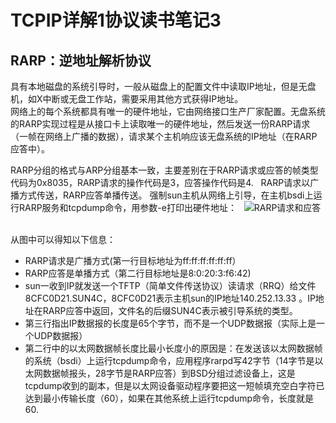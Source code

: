 # TCPIP详解1协议读书笔记3
## RARP：逆地址解析协议
具有本地磁盘的系统引导时，一般从磁盘上的配置文件中读取IP地址，但是无盘机，如X中断或无盘工作站，需要采用其他方式获得IP地址。  
网络上的每个系统都具有唯一的硬件地址，它由网络接口生产厂家配置。无盘系统的RARP实现过程是从接口卡上读取唯一的硬件地址，然后发送一份RARP请求（一帧在网络上广播的数据），请求某个主机响应该无盘系统的IP地址（在RARP应答中）。  

RARP分组的格式与ARP分组基本一致，主要差别在于RARP请求或应答的帧类型代码为0x8035，RARP请求的操作代码是3，应答操作代码是4.  
RARP请求以广播方式传送，RARP应答单播传送。 
强制sun主机从网络上引导，在主机bsdi上运行RARP服务和tcpdump命令，用参数-e打印出硬件地址：  
![RARP请求和应答](https://github.com/Balabalabalala/Learning/blob/master/images/tcpip/2018-04-24_092213.png)  

从图中可以得知以下信息：  
- RARP请求是广播方式(第一行目标地址为ff:ff:ff:ff:ff:ff）
- RARP应答是单播方式（第二行目标地址是8:0:20:3:f6:42)
- sun一收到IP就发送一个TFTP（简单文件传送协议）读请求（RRQ）给文件8CFC0D21.SUN4C，8CFC0D21表示主机sun的IP地址140.252.13.33 。IP地址在RARP应答中返回，文件名的后缀SUN4C表示被引导系统的类型。  
- 第三行指出IP数据报的长度是65个字节，而不是一个UDP数据报（实际上是一个UDP数据报）  
- 第二行中的以太网数据帧长度比最小长度小的原因是：在发送该以太网数据帧的系统（bsdi）上运行tcpdump命令，应用程序rarpd写42字节（14字节是以太网数据帧报头，28字节是RARP应答）到BSD分组过滤设备上，这是tcpdump收到的副本，但是以太网设备驱动程序要把这一短帧填充空白字符已达到最小传输长度（60），如果在其他系统上运行tcpdump命令，长度就是60.  



